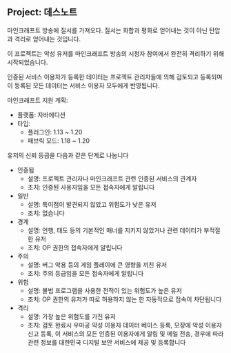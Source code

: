 ## Project: 데스노트

마인크래프트 방송에 질서를 가져오다.
질서는 화합과 평화로 얻어내는 것이 아닌 탄압과 격리로 얻어내는 것입니다.

이 프로젝트는 악성 유저를 마인크래프트 방송의 시청자 참여에서 완전히 격리하기 위해 시작되었습니다.

인증된 서비스 이용자가 등록한 데이터는 프로젝트 관리자들에 의해 검토되고 등록되며 이 등록된 모든 데이터는 서비스 이용자 모두에게 반영됩니다.

마인크래프트 지원 계획:
 - 플랫폼: 자바에디션
 - 타입: 
   - 플러그인: 1.13 ~ 1.20
   - 패브릭 모드: 1.18 ~ 1.20


유저의 신뢰 등급을 다음과 같은 단계로 나눕니다
 - 인증됨
   - 설명: 프로젝트 관리자나 마인크래프트 관련 인증된 서비스의 관계자
   - 조치: 인증된 사용자임을 모든 접속자에게 알립니다
 - 일반
   - 설명: 특이점이 발견되지 않았고 위험도가 낮은 유저
   - 조치: 없습니다
 - 경계
   - 설명: 언행, 태도 등의 기본적인 매너를 지키지 않았거나 관련 데이터가 부적절한 유저
   - 조치: OP 권한의 접속자에게 알립니다
 - 주의
   - 설명: 버그 악용 등의 게임 플레이에 큰 영향을 끼친 유저
   - 조치: 주의 등급임을 모든 접속자에게 알립니다
 - 위험
   - 설명: 불법 프로그램을 사용한 전적이 있는 위험도가 높은 유저
   - 조치: OP 권한의 유저가 따로 허용하지 않는 한 자동적으로 접속이 차단됩니다
 - 격리
   - 설명: 가장 높은 위험도를 가진 유저
   - 조치: 검토 완료시 우마공 악성 이용자 데이터 베이스 등록, 모장에 악성 이용자 신고 등록, 이 서비스의 모든 인증된 이용자에게 알림 및 메일 전송, 경우에 따라 관련 정보를 대한민국 디지털 보안 서비스에 제공 및 등록합니다
